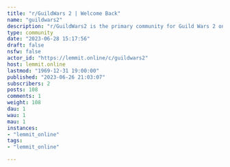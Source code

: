 ```yaml
---
title: "r/GuildWars 2 | Welcome Back" 
name: "guildwars2"
description: "r/GuildWars2 is the primary community for Guild Wars 2 on Reddit. For those not wanting to use Reddit anymore visit one of our partners...."
type: community
date: "2023-06-28 15:17:56"
draft: false
nsfw: false
actor_id: "https://lemmit.online/c/guildwars2"
host: lemmit.online
lastmod: "1969-12-31 19:00:00"
published: "2023-06-26 21:03:07"
subscribers: 2
posts: 108
comments: 1
weight: 108
dau: 1
wau: 1
mau: 1
instances:
- "lemmit_online"
tags: 
- "lemmit_online"

---
```

